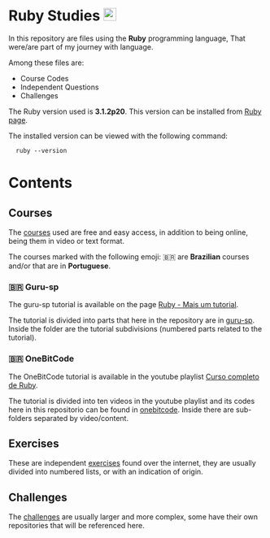 # Ruby Studies <img src="https://cdn.jsdelivr.net/gh/devicons/devicon/icons/ruby/ruby-plain.svg" width="25px"/> #

In this repository are files using the <strong>Ruby</strong> programming language,
That were/are part of my journey with language.

Among these files are:

 * Course Codes
 * Independent Questions
 * Challenges

The Ruby version used is <strong>3.1.2p20</strong>.
This version can be installed from [Ruby page](https://www.ruby-lang.org/pt/).

The installed version can be viewed with the following command:

      ruby --version

# Contents #

## Courses ##

The [courses](https://github.com/rsmwall/ruby-study/tree/main/courses) used are free
and easy access, in addition to being online, being them in video or text format.

The courses marked with the following emoji: 🇧🇷 are <strong>Brazilian</strong> courses and/or that are in <strong>Portuguese</strong>.

### 🇧🇷 Guru-sp ###

The guru-sp tutorial is available on the page [Ruby - Mais um tutorial](https://guru-sp.github.io/tutorial_ruby/).

The tutorial is divided into parts that here in the repository are in [guru-sp](https://github.com/rsmwall/ruby-study/tree/main/courses/guru-sp). 
Inside the folder are the tutorial subdivisions (numbered parts related to the tutorial).

### 🇧🇷 OneBitCode ###

The OneBitCode tutorial is available in the youtube playlist [Curso completo de Ruby](https://www.youtube.com/playlist?list=PLdDT8if5attEOcQGPHLNIfnSFiJHhGDOZ).

The tutorial is divided into ten videos in the youtube playlist and its codes here in this repositorio can be found in [onebitcode](https://github.com/rsmwall/ruby-studies/tree/main/courses/onebitcode). Inside there are sub-folders separated by video/content.

## Exercises ##

These are independent [exercises](https://github.com/rsmwall/ruby-study/tree/main/exercises) found
over the internet, they are usually divided into numbered lists, or with an indication of origin.

## Challenges ##

The [challenges](https://github.com/rsmwall/ruby-study/tree/main/challenges) are usually larger and
more complex, some have their own repositories that will be referenced here.
